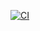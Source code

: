 [![CI](https://github.com/FA24-Capstone/TPRestaurent.BackEndCore/actions/workflows/dotnet.yml/badge.svg)](https://github.com/FA24-Capstone/TPRestaurent.BackEndCore/actions/workflows/dotnet.yml)
